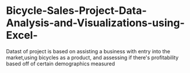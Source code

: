 # Bicycle-Sales-Project-Data-Analysis-and-Visualizations-using-Excel-
Datast of project is based on assisting a business with entry into the market,using bicycles as a product, and assessing if there's profitability based off of certain demographics measured
